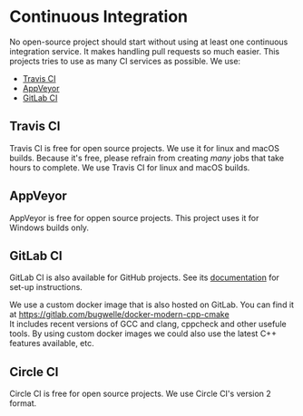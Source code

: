 # Continuous Integration
No open-source project should start without using at least one continuous
integration service. It makes handling pull requests so much easier.
This projects tries to use as many CI services as possible.
We use:

 - [Travis CI](https://travis-ci.org/)
 - [AppVeyor](https://appveyor.com/)
 - [GitLab CI](https://gitlab.com/)

## Travis CI
Travis CI is free for open source projects. We use it for linux and macOS
builds. Because it's free, please refrain from creating *many* jobs that
take hours to complete. We use Travis CI for linux and macOS builds.

## AppVeyor
AppVeyor is free for oppen source projects. This project uses it for Windows
builds only.

## GitLab CI
GitLab CI is also available for GitHub projects. See its
[documentation](https://about.gitlab.com/solutions/github/) for set-up
instructions.

We use a custom docker image that is also hosted on GitLab. You can find it
at https://gitlab.com/bugwelle/docker-modern-cpp-cmake  
It includes recent versions of GCC and clang, cppcheck and other usefule tools.
By using custom docker images we could also use the latest C++ features
available, etc.

## Circle CI
Circle CI is free for open source projects. We use Circle CI's version 2
format.

